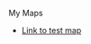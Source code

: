 My Maps

- [Link to test map](https://github.com/Raising-The-Village/maps_and_plots/blob/main/docs/test_map.html)
